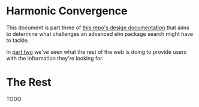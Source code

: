 # Harmonic Convergence
This document is part three of [this repo's design documentation](../README.md)
that aims to determine what challenges an advanced elm package search might
have to tackle. 

In [part two](02-room-for-improvement.md) we've seen what the rest of the web
is doing to provide users with the information they're looking for.

# The Rest
TODO

